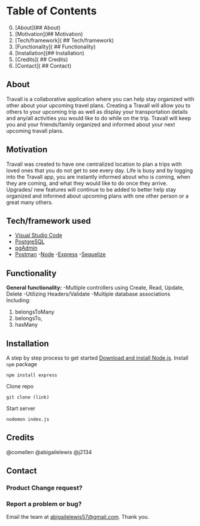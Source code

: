 # Table of Contents
0. [About](## About)
1. [Motivation](## Motivation)
2. [Tech/framework]( ## Tech/framework)
3. [Functionality]( ## Functionality)
4. [Installation](## Installation)
5. [Credits]( ## Credits)
6. [Contact]( ## Contact)

## About 
Travall is a collaborative application where you can help stay organized with other about your upcoming travel plans.  Creating a Travall will allow you to others to your upcoming trip as well as display your transportation details and any/all activities you would like to do while on the trip.  Travall will keep you and your friends/family organized and informed about your next upcoming travall plans.  

## Motivation
Travall was created to have one centralized location to plan a trips with loved ones that you do not get to see every day.  Life is busy and by logging into the Travall app,  you are instantly informed about who is coming, when they are coming, and what they would like to do once they arrive. Upgrades/ new features will continue to be added to better help stay organized and informed about upcoming plans with one other person or a great many others.

## Tech/framework used

- [Visual Studio Code](https://code.visualstudio.com/download)
- [PostgreSQL](https://www.postgresql.org/download/)
- [pgAdmin](https://www.pgadmin.org/download/)
- [Postman](https://www.getpostman.com/apps)
-[Node]( https://nodejs.org/en/download/)
-[Express]( https://expressjs.com/)
-[Sequelize]( http://docs.sequelizejs.com/)



## Functionality
**General functionality:**
-Multiple controllers using Create, Read, Update, Delete
-Utilizing Headers/Validate
-Multiple database associations	
Including:
1.	belongsToMany
2.	belongsTo,
3.	hasMany

## Installation
A step by step process to get started
[Download and install Node.js](https://nodejs.org/en/download/).
Install `npm` package
```
npm install express
```
Clone repo
```
git clone (link)
```
Start server
```
nodemon index.js
```
## Credits
@comellen
@abigailelewis
@j2134

## Contact
### Product Change request?
### Report a problem or bug?
Email the team at abigailelewis57@gmail.com. Thank you.